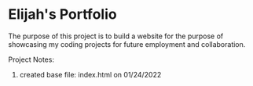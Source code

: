 # Elijah's Portfolio

The purpose of this project is to build a website for the purpose of showcasing my coding projects for future employment and collaboration.

Project Notes:

1. created base file: index.html on 01/24/2022
